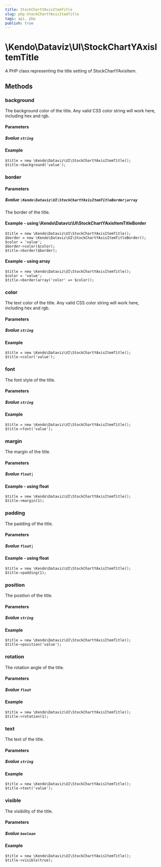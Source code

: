 ```yaml
---
title: StockChartYAxisItemTitle
slug: php-StockChartYAxisItemTitle
tags: api, php
publish: true
---
```


# \Kendo\Dataviz\UI\StockChartYAxisItemTitle

A PHP class representing the title setting of StockChartYAxisItem.


## Methods

### background
The background color of the title. Any valid CSS color string will work here, including
hex and rgb.
#### Parameters

##### $value `string`



#### Example 
    $title = new \Kendo\Dataviz\UI\StockChartYAxisItemTitle();
    $title->background('value');

### border

#### Parameters

##### $value `\Kendo\Dataviz\UI\StockChartYAxisItemTitleBorder|array`

The border of the title.


#### Example - using \Kendo\Dataviz\UI\StockChartYAxisItemTitleBorder

    $title = new \Kendo\Dataviz\UI\StockChartYAxisItemTitle();
    $border = new \Kendo\Dataviz\UI\StockChartYAxisItemTitleBorder();
    $color = 'value';
    $border->color($color);
    $title->border($border);

#### Example - using array

    $title = new \Kendo\Dataviz\UI\StockChartYAxisItemTitle();
    $color = 'value';
    $title->border(array('color' => $color));

### color
The text color of the title. Any valid CSS color string will work here, including hex and rgb.
#### Parameters

##### $value `string`



#### Example 
    $title = new \Kendo\Dataviz\UI\StockChartYAxisItemTitle();
    $title->color('value');

### font
The font style of the title.
#### Parameters

##### $value `string`



#### Example 
    $title = new \Kendo\Dataviz\UI\StockChartYAxisItemTitle();
    $title->font('value');

### margin
The margin of the title.
#### Parameters

##### $value `float|`



#### Example  - using float
    $title = new \Kendo\Dataviz\UI\StockChartYAxisItemTitle();
    $title->margin(1);

### padding
The padding of the title.
#### Parameters

##### $value `float|`



#### Example  - using float
    $title = new \Kendo\Dataviz\UI\StockChartYAxisItemTitle();
    $title->padding(1);

### position
The position of the title.
#### Parameters

##### $value `string`



#### Example 
    $title = new \Kendo\Dataviz\UI\StockChartYAxisItemTitle();
    $title->position('value');

### rotation
The rotation angle of the title.
#### Parameters

##### $value `float`



#### Example 
    $title = new \Kendo\Dataviz\UI\StockChartYAxisItemTitle();
    $title->rotation(1);

### text
The text of the title.
#### Parameters

##### $value `string`



#### Example 
    $title = new \Kendo\Dataviz\UI\StockChartYAxisItemTitle();
    $title->text('value');

### visible
The visibility of the title.
#### Parameters

##### $value `boolean`



#### Example 
    $title = new \Kendo\Dataviz\UI\StockChartYAxisItemTitle();
    $title->visible(true);

